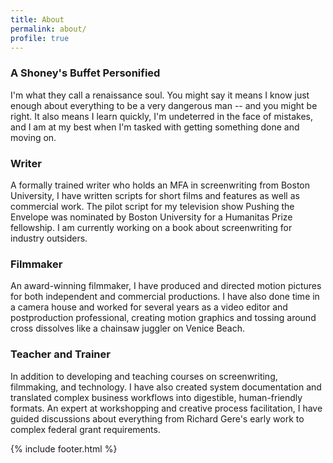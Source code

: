 ```yaml
---
title: About
permalink: about/
profile: true
---
```


### A Shoney's Buffet Personified
I'm what they call a renaissance soul. You might say it means I know just enough about everything to be a very dangerous man -- and you might be right. It also means I learn quickly, I'm undeterred in the face of mistakes, and I am at my best when I'm tasked with getting something done and moving on.

### Writer
A formally trained writer who holds an MFA in screenwriting from Boston University, I have written scripts for short films and features as well as commercial work. The pilot script for my television show Pushing the Envelope was nominated by Boston University for a Humanitas Prize fellowship. I am currently working on a book about screenwriting for industry outsiders.

### Filmmaker
An award-winning filmmaker, I have produced and directed motion pictures for both independent and commercial productions. I have also done time in a camera house and worked for several years as a video editor and postproduction professional, creating motion graphics and tossing around cross dissolves like a chainsaw juggler on Venice Beach.

### Teacher and Trainer
In addition to developing and teaching courses on screenwriting, filmmaking, and technology. I have also created system documentation and translated complex business workflows into digestible, human-friendly formats. An expert at workshopping and creative process facilitation, I have guided discussions about everything from Richard Gere's early work to complex federal grant requirements.

{% include footer.html %}
